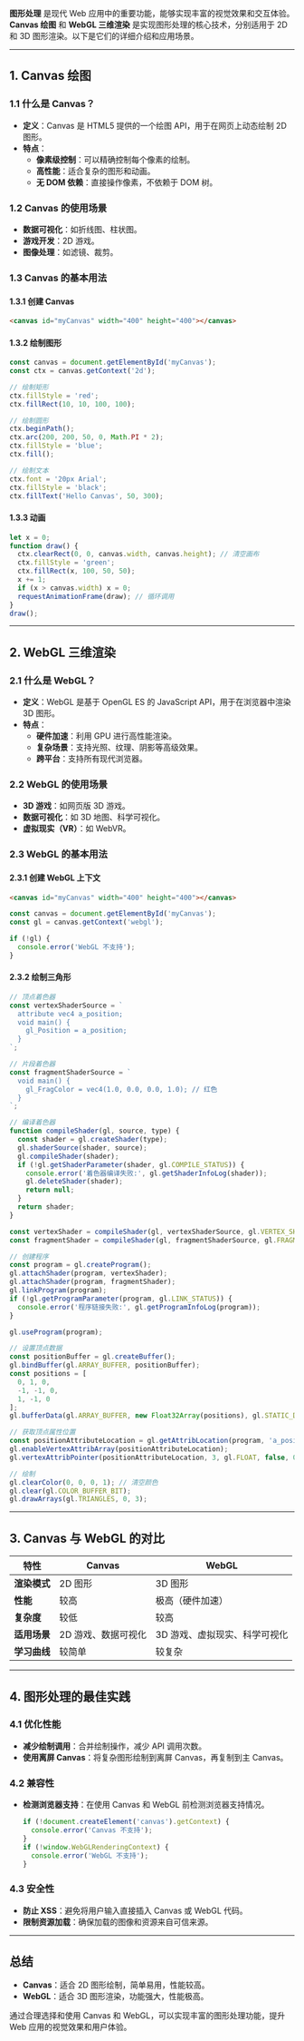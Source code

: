 **图形处理** 是现代 Web 应用中的重要功能，能够实现丰富的视觉效果和交互体验。**Canvas 绘图** 和 **WebGL 三维渲染** 是实现图形处理的核心技术，分别适用于 2D 和 3D 图形渲染。以下是它们的详细介绍和应用场景。

---

## **1. Canvas 绘图**
### **1.1 什么是 Canvas？**
- **定义**：Canvas 是 HTML5 提供的一个绘图 API，用于在网页上动态绘制 2D 图形。
- **特点**：
  - **像素级控制**：可以精确控制每个像素的绘制。
  - **高性能**：适合复杂的图形和动画。
  - **无 DOM 依赖**：直接操作像素，不依赖于 DOM 树。

### **1.2 Canvas 的使用场景**
- **数据可视化**：如折线图、柱状图。
- **游戏开发**：2D 游戏。
- **图像处理**：如滤镜、裁剪。

### **1.3 Canvas 的基本用法**
#### **1.3.1 创建 Canvas**
```html
<canvas id="myCanvas" width="400" height="400"></canvas>
```

#### **1.3.2 绘制图形**
```javascript
const canvas = document.getElementById('myCanvas');
const ctx = canvas.getContext('2d');

// 绘制矩形
ctx.fillStyle = 'red';
ctx.fillRect(10, 10, 100, 100);

// 绘制圆形
ctx.beginPath();
ctx.arc(200, 200, 50, 0, Math.PI * 2);
ctx.fillStyle = 'blue';
ctx.fill();

// 绘制文本
ctx.font = '20px Arial';
ctx.fillStyle = 'black';
ctx.fillText('Hello Canvas', 50, 300);
```

#### **1.3.3 动画**
```javascript
let x = 0;
function draw() {
  ctx.clearRect(0, 0, canvas.width, canvas.height); // 清空画布
  ctx.fillStyle = 'green';
  ctx.fillRect(x, 100, 50, 50);
  x += 1;
  if (x > canvas.width) x = 0;
  requestAnimationFrame(draw); // 循环调用
}
draw();
```

---

## **2. WebGL 三维渲染**
### **2.1 什么是 WebGL？**
- **定义**：WebGL 是基于 OpenGL ES 的 JavaScript API，用于在浏览器中渲染 3D 图形。
- **特点**：
  - **硬件加速**：利用 GPU 进行高性能渲染。
  - **复杂场景**：支持光照、纹理、阴影等高级效果。
  - **跨平台**：支持所有现代浏览器。

### **2.2 WebGL 的使用场景**
- **3D 游戏**：如网页版 3D 游戏。
- **数据可视化**：如 3D 地图、科学可视化。
- **虚拟现实（VR）**：如 WebVR。

### **2.3 WebGL 的基本用法**
#### **2.3.1 创建 WebGL 上下文**
```html
<canvas id="myCanvas" width="400" height="400"></canvas>
```

```javascript
const canvas = document.getElementById('myCanvas');
const gl = canvas.getContext('webgl');

if (!gl) {
  console.error('WebGL 不支持');
}
```

#### **2.3.2 绘制三角形**
```javascript
// 顶点着色器
const vertexShaderSource = `
  attribute vec4 a_position;
  void main() {
    gl_Position = a_position;
  }
`;

// 片段着色器
const fragmentShaderSource = `
  void main() {
    gl_FragColor = vec4(1.0, 0.0, 0.0, 1.0); // 红色
  }
`;

// 编译着色器
function compileShader(gl, source, type) {
  const shader = gl.createShader(type);
  gl.shaderSource(shader, source);
  gl.compileShader(shader);
  if (!gl.getShaderParameter(shader, gl.COMPILE_STATUS)) {
    console.error('着色器编译失败:', gl.getShaderInfoLog(shader));
    gl.deleteShader(shader);
    return null;
  }
  return shader;
}

const vertexShader = compileShader(gl, vertexShaderSource, gl.VERTEX_SHADER);
const fragmentShader = compileShader(gl, fragmentShaderSource, gl.FRAGMENT_SHADER);

// 创建程序
const program = gl.createProgram();
gl.attachShader(program, vertexShader);
gl.attachShader(program, fragmentShader);
gl.linkProgram(program);
if (!gl.getProgramParameter(program, gl.LINK_STATUS)) {
  console.error('程序链接失败:', gl.getProgramInfoLog(program));
}

gl.useProgram(program);

// 设置顶点数据
const positionBuffer = gl.createBuffer();
gl.bindBuffer(gl.ARRAY_BUFFER, positionBuffer);
const positions = [
  0, 1, 0,
  -1, -1, 0,
  1, -1, 0
];
gl.bufferData(gl.ARRAY_BUFFER, new Float32Array(positions), gl.STATIC_DRAW);

// 获取顶点属性位置
const positionAttributeLocation = gl.getAttribLocation(program, 'a_position');
gl.enableVertexAttribArray(positionAttributeLocation);
gl.vertexAttribPointer(positionAttributeLocation, 3, gl.FLOAT, false, 0, 0);

// 绘制
gl.clearColor(0, 0, 0, 1); // 清空颜色
gl.clear(gl.COLOR_BUFFER_BIT);
gl.drawArrays(gl.TRIANGLES, 0, 3);
```

---

## **3. Canvas 与 WebGL 的对比**
| **特性**            | **Canvas**                       | **WebGL**                       |
|---------------------|----------------------------------|---------------------------------|
| **渲染模式**         | 2D 图形                          | 3D 图形                         |
| **性能**             | 较高                             | 极高（硬件加速）                |
| **复杂度**           | 较低                             | 较高                            |
| **适用场景**         | 2D 游戏、数据可视化              | 3D 游戏、虚拟现实、科学可视化   |
| **学习曲线**         | 较简单                           | 较复杂                          |

---

## **4. 图形处理的最佳实践**
### **4.1 优化性能**
- **减少绘制调用**：合并绘制操作，减少 API 调用次数。
- **使用离屏 Canvas**：将复杂图形绘制到离屏 Canvas，再复制到主 Canvas。

### **4.2 兼容性**
- **检测浏览器支持**：在使用 Canvas 和 WebGL 前检测浏览器支持情况。
  ```javascript
  if (!document.createElement('canvas').getContext) {
    console.error('Canvas 不支持');
  }
  if (!window.WebGLRenderingContext) {
    console.error('WebGL 不支持');
  }
  ```

### **4.3 安全性**
- **防止 XSS**：避免将用户输入直接插入 Canvas 或 WebGL 代码。
- **限制资源加载**：确保加载的图像和资源来自可信来源。

---

## **总结**
- **Canvas**：适合 2D 图形绘制，简单易用，性能较高。
- **WebGL**：适合 3D 图形渲染，功能强大，性能极高。

通过合理选择和使用 Canvas 和 WebGL，可以实现丰富的图形处理功能，提升 Web 应用的视觉效果和用户体验。